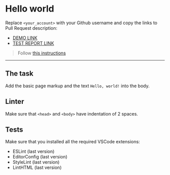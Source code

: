 # Hello world

Replace `<your_account>` with your Github username and copy the links to Pull Request description:
- [DEMO LINK](https://MrHunterBoi.github.io/layout_hello-world/)
- [TEST REPORT LINK](https://MrHunterBoi.github.io/layout_hello-world/report/html_report/)

> Follow [this instructions](https://mate-academy.github.io/layout_task-guideline/#how-to-solve-the-layout-tasks-on-github)
___

## The task

Add the basic page markup and the text `Hello, world!` into the body.

## Linter

Make sure that `<head>` and `<body>` have indentation of 2 spaces.

## Tests

Make sure that you installed all the required VSCode extensions:

- ESLint (last version)
- EditorConfig (last version)
- StyleLint (last version)
- LintHTML (last version)
